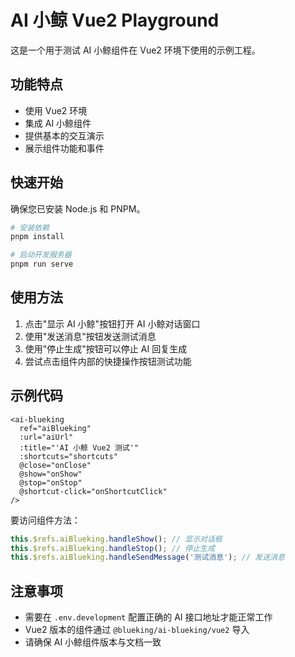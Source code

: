 # AI 小鲸 Vue2 Playground

这是一个用于测试 AI 小鲸组件在 Vue2 环境下使用的示例工程。

## 功能特点

- 使用 Vue2 环境
- 集成 AI 小鲸组件
- 提供基本的交互演示
- 展示组件功能和事件

## 快速开始

确保您已安装 Node.js 和 PNPM。

```bash
# 安装依赖
pnpm install

# 启动开发服务器
pnpm run serve
```

## 使用方法

1. 点击"显示 AI 小鲸"按钮打开 AI 小鲸对话窗口
2. 使用"发送消息"按钮发送测试消息
3. 使用"停止生成"按钮可以停止 AI 回复生成
4. 尝试点击组件内部的快捷操作按钮测试功能

## 示例代码

```vue
<ai-blueking
  ref="aiBlueking"
  :url="aiUrl"
  :title="'AI 小鲸 Vue2 测试'"
  :shortcuts="shortcuts"
  @close="onClose"
  @show="onShow"
  @stop="onStop"
  @shortcut-click="onShortcutClick"
/>
```

要访问组件方法：

```js
this.$refs.aiBlueking.handleShow(); // 显示对话框
this.$refs.aiBlueking.handleStop(); // 停止生成
this.$refs.aiBlueking.handleSendMessage('测试消息'); // 发送消息
```

## 注意事项

- 需要在 `.env.development` 配置正确的 AI 接口地址才能正常工作
- Vue2 版本的组件通过 `@blueking/ai-blueking/vue2` 导入
- 请确保 AI 小鲸组件版本与文档一致 